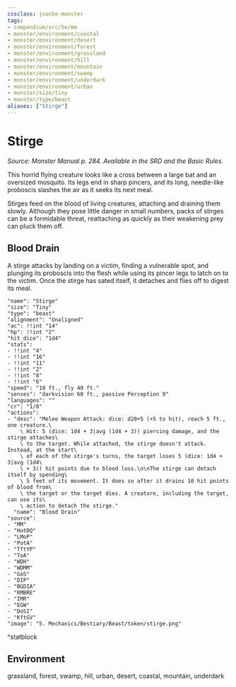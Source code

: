 ```yaml
---
cssclass: json5e-monster
tags:
- compendium/src/5e/mm
- monster/environment/coastal
- monster/environment/desert
- monster/environment/forest
- monster/environment/grassland
- monster/environment/hill
- monster/environment/mountain
- monster/environment/swamp
- monster/environment/underdark
- monster/environment/urban
- monster/size/tiny
- monster/type/beast
aliases: ["Stirge"]
---
```

# Stirge
*Source: Monster Manual p. 284. Available in the SRD and the Basic Rules.*  

This horrid flying creature looks like a cross between a large bat and an oversized mosquito. Its legs end in sharp pincers, and its long, needle-like proboscis slashes the air as it seeks its next meal.

Stirges feed on the blood of living creatures, attaching and draining them slowly. Although they pose little danger in small numbers, packs of stirges can be a formidable threat, reattaching as quickly as their weakening prey can pluck them off.

## Blood Drain

A stirge attacks by landing on a victim, finding a vulnerable spot, and plunging its proboscis into the flesh while using its pincer legs to latch on to the victim. Once the stirge has sated itself, it detaches and flies off to digest its meal.

```statblock
"name": "Stirge"
"size": "Tiny"
"type": "beast"
"alignment": "Unaligned"
"ac": !!int "14"
"hp": !!int "2"
"hit_dice": "1d4"
"stats":
- !!int "4"
- !!int "16"
- !!int "11"
- !!int "2"
- !!int "8"
- !!int "6"
"speed": "10 ft., fly 40 ft."
"senses": "darkvision 60 ft., passive Perception 9"
"languages": ""
"cr": "1/8"
"actions":
- "desc": "Melee Weapon Attack: dice: d20+5 (+5 to hit), reach 5 ft., one creature.\
    \ Hit: 5 (dice: 1d4 + 3|avg (1d4 + 3)) piercing damage, and the stirge attaches\
    \ to the target. While attached, the stirge doesn't attack. Instead, at the start\
    \ of each of the stirge's turns, the target loses 5 (dice: 1d4 + 3|avg (1d4\
    \ + 3)) hit points due to blood loss.\n\nThe stirge can detach itself by spending\
    \ 5 feet of its movement. It does so after it drains 10 hit points of blood from\
    \ the target or the target dies. A creature, including the target, can use its\
    \ action to detach the stirge."
  "name": "Blood Drain"
"source":
- "MM"
- "HotDQ"
- "LMoP"
- "PotA"
- "TftYP"
- "ToA"
- "WDH"
- "WDMM"
- "GoS"
- "DIP"
- "BGDIA"
- "RMBRE"
- "IMR"
- "EGW"
- "DoSI"
- "KftGV"
"image": "5. Mechanics/Bestiary/Beast/token/stirge.png"
```
^statblock

## Environment

grassland, forest, swamp, hill, urban, desert, coastal, mountain, underdark